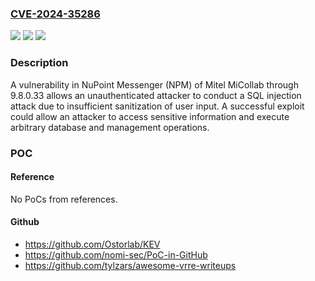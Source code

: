 ### [CVE-2024-35286](https://cve.mitre.org/cgi-bin/cvename.cgi?name=CVE-2024-35286)
![](https://img.shields.io/static/v1?label=Product&message=n%2Fa&color=blue)
![](https://img.shields.io/static/v1?label=Version&message=n%2Fa&color=blue)
![](https://img.shields.io/static/v1?label=Vulnerability&message=n%2Fa&color=brighgreen)

### Description

A vulnerability in NuPoint Messenger (NPM) of Mitel MiCollab through 9.8.0.33 allows an unauthenticated attacker to conduct a SQL injection attack due to insufficient sanitization of user input. A successful exploit could allow an attacker to access sensitive information and execute arbitrary database and management operations.

### POC

#### Reference
No PoCs from references.

#### Github
- https://github.com/Ostorlab/KEV
- https://github.com/nomi-sec/PoC-in-GitHub
- https://github.com/tylzars/awesome-vrre-writeups

